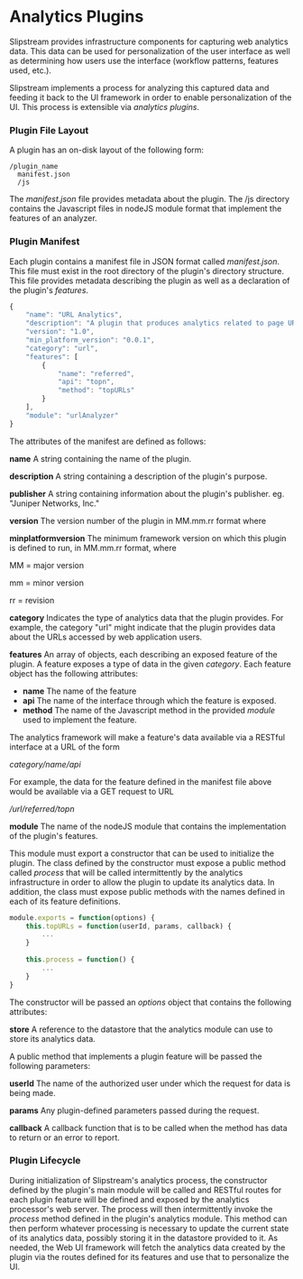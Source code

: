 #  Analytics Plugins

Slipstream provides infrastructure components for capturing web analytics data.  This data can be used for personalization of the user interface as well as determining how users use the interface (workflow patterns, features used, etc.).

Slipstream implements a process for analyzing this captured data and feeding it back to the UI framework in order to enable personalization of the UI.  This process is extensible via *analytics plugins*.

### Plugin File Layout
A plugin has an on-disk layout of the following form:

```
/plugin_name
  manifest.json
  /js
```

The *manifest.json* file provides metadata about the plugin.  The /js directory contains the Javascript files in nodeJS module format that implement the features of an analyzer.

### Plugin Manifest
Each plugin contains a manifest file in JSON format called *manifest.json*.  This file must exist in the root directory of the plugin's directory structure.  This file provides metadata describing the plugin as well as a declaration of the plugin's *features*.

```javascript
{
	"name": "URL Analytics",
	"description": "A plugin that produces analytics related to page URLs",
	"version": "1.0",
	"min_platform_version": "0.0.1",
	"category": "url",
	"features": [
	    {
	    	"name": "referred",
	    	"api": "topn",
	    	"method": "topURLs"
	    }
	],
	"module": "urlAnalyzer"
}
```

The attributes of the manifest are defined as follows:

**name**
A string containing the name of the plugin. 
       
**description**
A string containing a description of the plugin's purpose.
        
**publisher**
A string containing information about the plugin's publisher.
eg. "Juniper Networks, Inc."
        
**version**
The version number of the plugin in MM.mm.rr format where

**minplatformversion** 
The minimum framework version on which this plugin is defined to run, in MM.mm.rr format, where

MM = major version

mm = minor version

rr = revision

**category** 
Indicates the type of analytics data that the plugin provides.  For example, the category "url" might indicate that the plugin provides data about the URLs accessed by web application users.

**features**
An array of objects, each describing an exposed feature of the plugin.  A feature exposes a type of data in the given *category*.  Each feature object has the following attributes:

- **name** The name of the feature
- **api** The name of the interface through which the feature is exposed.
- **method** The name of the Javascript method in the provided *module* used to implement the feature.

The analytics framework will make a feature's data available via a RESTful interface at a URL of the form

*category/name/api*

For example, the data for the feature defined in the manifest file above would be available via a GET request to URL

*/url/referred/topn*

**module** The name of the nodeJS module that contains the implementation of the plugin's features.  

This module must export a constructor that can be used to initialize the plugin.  The class defined by the constructor must expose a public method called *process* that will be called intermittently by the analytics infrastructure in order to allow the plugin to update its analytics data.  In addition, the class must expose public methods with the names defined in each of its feature definitions.

```javascript
module.exports = function(options) {
    this.topURLs = function(userId, params, callback) {
        ...
    }
   
    this.process = function() {
        ...
    }
}
```
The constructor will be passed an *options* object that contains the following attributes:

**store** A reference to the datastore that the analytics module can use to store its analytics data.

A public method that implements a plugin feature will be passed the following parameters:

**userId** The name of the authorized user under which the request for data is being made.

**params** Any plugin-defined parameters passed during the request.

**callback** A callback function that is to be called when the method has data to return or an error to report.


### Plugin Lifecycle
During initialization of Slipstream's analytics process, the constructor defined by the plugin's main module will be called and RESTful routes for each plugin feature will be defined and exposed by the analytics processor's web server.  The process will then intermittently invoke the *process*  method defined in the plugin's analytics module.  This method can then perform whatever processing is necessary to update the current state of its analytics data, possibly storing it in the datastore provided to it.    As needed, the Web UI framework will fetch the analytics data created by the plugin via the routes defined for its features and use that to personalize the UI.
